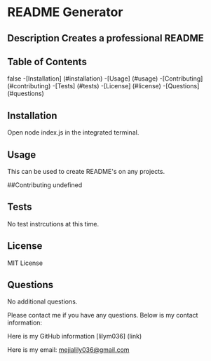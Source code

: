 # README Generator

  ## Description Creates a professional README

  ## Table of Contents 
 false
  -[Installation] (#installation)
  -[Usage] (#usage)
  -[Contributing] (#contributing)
  -[Tests] (#tests)
  -[License] (#license)
  -[Questions] (#questions)

  ## Installation 
 Open node index.js in the integrated terminal.


  ## Usage 
 This can be used to create README's on any projects.

  ##Contributing 
 undefined

  ## Tests 
 No test instrcutions at this time.


  ## License 
 MIT License


  ## Questions 
 No additional questions.

Please contact me if you have any questions. Below is my contact information:

Here is my GitHub information [lilym036] (link)


Here is my email: mejialily036@gmail.com

  